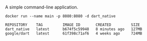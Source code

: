 A simple command-line application.

```docker run --name main -p 8080:8080 -d dart_native```

```
REPOSITORY    TAG         IMAGE ID       CREATED         SIZE
dart_native   latest      b674f5c59948   8 minutes ago   127MB
google/dart   latest      61f398c71af6   4 weeks ago     724MB
```